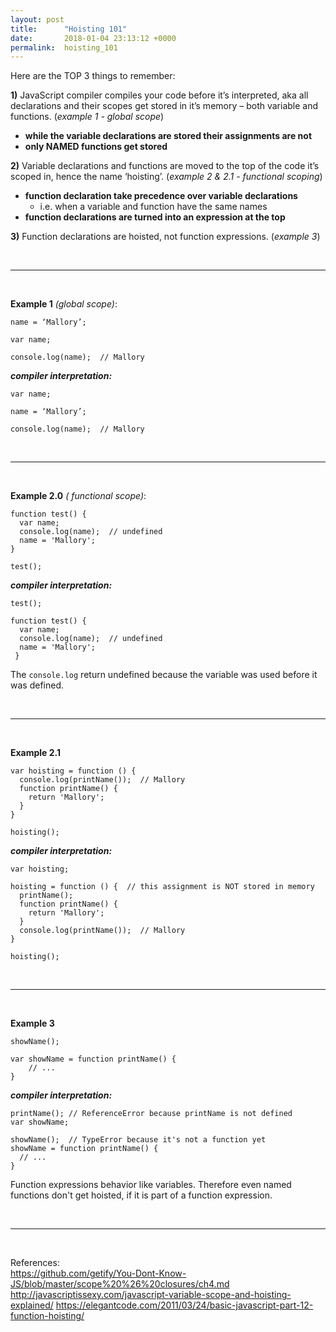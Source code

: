 ```yaml
---
layout: post
title:      "Hoisting 101"
date:       2018-01-04 23:13:12 +0000
permalink:  hoisting_101
---
```



Here are the TOP 3 things to remember:

**1)** JavaScript compiler compiles your code before it’s interpreted, aka all declarations and their scopes get stored in it’s memory – both variable and functions. (*example 1 - global scope*)
* **while the variable declarations are stored their assignments are not**
* **only NAMED functions get stored** 

**2)** Variable declarations and functions are moved to the top of the code it’s scoped in, hence the name ‘hoisting’. (*example 2 & 2.1 - functional scoping*)
* **function declaration take precedence over variable declarations**
  * i.e. when a variable and function have the same names
* **function declarations are turned into an expression at the top**

**3)** Function declarations are hoisted, not function expressions. (*example 3*)

<br />
<hr />
<br />

**Example 1** *(global scope)*:
```
name = ‘Mallory’; 

var name;

console.log(name);  // Mallory
```

***compiler interpretation:***
```
var name;

name = ‘Mallory’;

console.log(name);  // Mallory
```

<br />
<hr />
<br />

**Example 2.0** *( functional scope)*:
```
function test() {
  var name;
  console.log(name);  // undefined
  name = 'Mallory';	
}
							                                                                                          
test();

```

***compiler interpretation:***
```
test();

function test() {
  var name;
  console.log(name);  // undefined
  name = 'Mallory';
 } 
```
The `console.log` return undefined because the variable was used before it was defined.

<br />
<hr />
<br />

**Example 2.1**
```
var hoisting = function () {
  console.log(printName());  // Mallory
  function printName() {
    return 'Mallory';
  }
}
							                                                                                              
hoisting();
```							                                                                                          
																																																				 
***compiler interpretation:***
 ```
 var hoisting;
 
 hoisting = function () {  // this assignment is NOT stored in memory
   printName();
   function printName() {
     return 'Mallory';
   }
   console.log(printName());  // Mallory
}

 hoisting();		
```

<br />
<hr />
<br />

**Example 3**
```
showName();

var showName = function printName() {
    // ...
}
```

***compiler interpretation:***
 ```
 printName(); // ReferenceError because printName is not defined
 var showName; 
 
 showName();  // TypeError because it's not a function yet
 showName = function printName() {
   // ... 
 }
 ```

Function expressions behavior like variables.  Therefore even named functions don't get hoisted, if it is part of a function expression. 

<br />
<hr />
<br />

References:
<br />
    https://github.com/getify/You-Dont-Know-JS/blob/master/scope%20%26%20closures/ch4.md
    http://javascriptissexy.com/javascript-variable-scope-and-hoisting-explained/
    https://elegantcode.com/2011/03/24/basic-javascript-part-12-function-hoisting/


